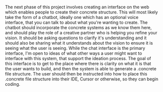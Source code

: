 The next phase of this project involves creating an interface on the web which enables people to create their concrete structure.
This will most likely take the form of a chatbot, ideally one which has an optional voice interface, that you can talk to about what you're wanting to create.
The chatbot should incorporate the concrete systems as we know them here, and should play the role of a creative partner who is helping you refine your vision.
It should be asking questions to clarify it's understanding and it should also be sharing what it understands about the vision to ensure it is seeing what the user is seeing.
While the chat interface is the primary interface, I'm open to ideas of what other ways a user might want to interface with this system, that support the ideation process.
The goal of this interface is to get to the place where there is clarity on what it is that the user wants to build, and then the system is able to generate a .concrete file structure.
The user should then be instructed into how to place this .concrete file structure into their IDE, Cursor or otherwise, so they can begin coding.
